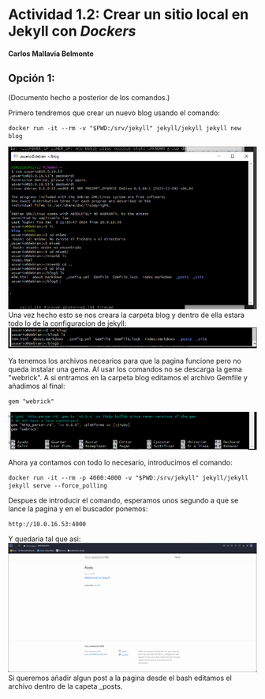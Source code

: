# **Actividad 1.2**: Crear un sitio local en Jekyll con ___Dockers___


#### Carlos Mallavia Belmonte


## Opción 1:

(Documento hecho a posterior de los comandos.)

Primero tendremos que crear un nuevo blog usando el comando:
```
docker run -it --rm -v "$PWD:/srv/jekyll" jekyll/jekyll jekyll new blog
```
![Primer-comando](img/1.PNG)
Una vez hecho esto se nos creara la carpeta blog y dentro de ella estara todo lo de la configuracion de jekyll:
![Lista-blog](img/2.PNG)

Ya tenemos los archivos necearios para que la pagina funcione pero no queda instalar una gema. Al usar los comandos no se descarga la gema "webrick". A si entramos en la carpeta blog editamos el archivo Gemfile y añadimos al final:
```
gem "webrick"
```
![Gem](img/3.png)

Ahora ya contamos con todo lo necesario, introducimos el comando:
```
docker run -it --rm -p 4000:4000 -v "$PWD:/srv/jekyll" jekyll/jekyll jekyll serve --force_polling
```
Despues de introducir el comando, esperamos unos segundo a que se lance la pagina y en el buscador ponemos:
```
http://10.0.16.53:4000
```
Y quedaria tal que asi:
![Pagina_desplegada](img/4.PNG)
Si queremos añadir algun post a la pagina desde el bash editamos el archivo dentro de la capeta _posts.
